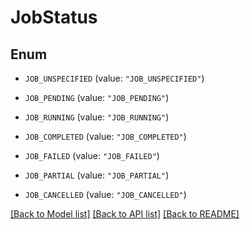 # JobStatus

## Enum


* `JOB_UNSPECIFIED` (value: `"JOB_UNSPECIFIED"`)

* `JOB_PENDING` (value: `"JOB_PENDING"`)

* `JOB_RUNNING` (value: `"JOB_RUNNING"`)

* `JOB_COMPLETED` (value: `"JOB_COMPLETED"`)

* `JOB_FAILED` (value: `"JOB_FAILED"`)

* `JOB_PARTIAL` (value: `"JOB_PARTIAL"`)

* `JOB_CANCELLED` (value: `"JOB_CANCELLED"`)


[[Back to Model list]](../README.md#documentation-for-models) [[Back to API list]](../README.md#documentation-for-api-endpoints) [[Back to README]](../README.md)


